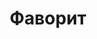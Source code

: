 --- 
title: "Фаворит" 
site: "http://www.favorite.net.ua" 
town: "Евпатория" 
tel: ["+38 (06569) 44-4-44, 44-606"] 
address: "Россия, АР Крым, г. Евпатория, ул. Фрунзе, 27" 
mail: "info@favorite.net.ua" 
--- 